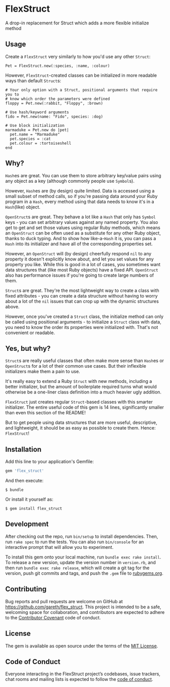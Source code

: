 # FlexStruct

A drop-in replacement for Struct which adds a more flexible initialize method

## Usage

Create a `FlexStruct` very similarly to how you'd use any other `Struct`:

    Pet = FlexStruct.new(:species, :name, :colour)

However, `FlexStruct`-created classes can be initialized in more readable ways than
default `Struct`s:

    # Your only option with a Struct, positional arguments that require you to
    # know which order the parameters were defined
    floppy = Pet.new(:rabbit, "Floppy", :brown)

    # Use hash/keyword arguments
    fido = Pet.new(name: "Fido", species: :dog)

    # Use block initialization
    marmaduke = Pet.new do |pet|
      pet.name = "Marmaduke"
      pet.species = :cat
      pet.colour = :tortoiseshell
    end

## Why?

`Hash`es are great. You can use them to store arbitrary key/value pairs using
any object as a key (although commonly people use `Symbol`s).

However, `Hash`es are (by design) quite limited. Data is accessed using a small
subset of method calls, so if you're passing data around your Ruby program in a
`Hash`, every method using that data needs to know it's in a `Hash`(like) object.

`OpenStruct`s are great. They behave a lot like a `Hash` that only has `Symbol`
keys - you can set arbitrary values against any named property. You also get to
get and set those values using regular Ruby methods, which means an `OpenStruct`
can be often used as a substitute for any other Ruby object, thanks to duck
typing. And to show how like-a-`Hash` it is, you can pass a `Hash` into its
initializer and have all of the corresponding properties set.

However, an `OpenStruct` will (by design) cheerfully respond `nil` to any
property it doesn't explicitly know about, and let you set values for any
property you like. While this is good in a lot of cases, you sometimes want
data structures that (like most Ruby objects) have a fixed API. `OpenStruct`
also has performance issues if you're going to create large numbers of them.

`Struct`s are great. They're the most lightweight way to create a class with
fixed attributes - you can create a data structure without having to worry about
a lot of the `nil` issues that can crop up with the dynamic structures above.

However, once you've created a `Struct` class, the initialize method can only be
called using positional arguments - to initialize a `Struct` class with data, you
need to know the order its properties were initialized with. That's not
convenient or readable.

## Yes, but why?

`Struct`s are really useful classes that often make more sense than `Hash`es or
`OpenStruct`s for a lot of their common use cases. But their inflexible
initializers make them a pain to use.

It's really easy to extend a Ruby `Struct` with new methods, including a better
initializer, but the amount of boilerplate required turns what would otherwise
be a one-liner class definition into a much heavier ugly addition.

`FlexStruct` just creates regular `Struct`-based classes with this smarter
initializer. The entire useful code of this gem is 14 lines, significantly
smaller than even this section of the README!

But to get people using data structures that are more useful, descriptive, and
lightweight, it should be as easy as possible to create them. Hence:
`FlexStruct`!

## Installation

Add this line to your application's Gemfile:

```ruby
gem 'flex_struct'
```

And then execute:

    $ bundle

Or install it yourself as:

    $ gem install flex_struct

## Development

After checking out the repo, run `bin/setup` to install dependencies. Then, run
`rake spec` to run the tests. You can also run `bin/console` for an interactive
prompt that will allow you to experiment.

To install this gem onto your local machine, run `bundle exec rake install`. To
release a new version, update the version number in `version.rb`, and then run
`bundle exec rake release`, which will create a git tag for the version, push
git commits and tags, and push the `.gem` file to
[rubygems.org](https://rubygems.org).

## Contributing

Bug reports and pull requests are welcome on GitHub at
https://github.com/gareth/flex_struct. This project is intended to be a safe,
welcoming space for collaboration, and contributors are expected to adhere to
the [Contributor Covenant](http://contributor-covenant.org) code of conduct.

## License

The gem is available as open source under the terms of the [MIT
License](http://opensource.org/licenses/MIT).

## Code of Conduct

Everyone interacting in the FlexStruct project’s codebases, issue trackers, chat
rooms and mailing lists is expected to follow the [code of
conduct](https://github.com/gareth/flex_struct/blob/master/CODE_OF_CONDUCT.md).
